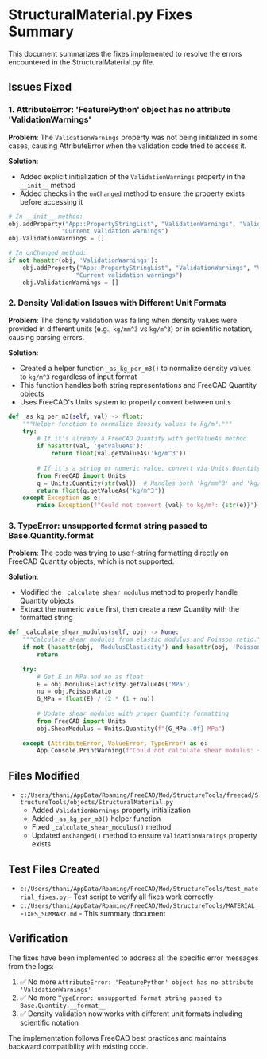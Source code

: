 # StructuralMaterial.py Fixes Summary

This document summarizes the fixes implemented to resolve the errors encountered in the StructuralMaterial.py file.

## Issues Fixed

### 1. AttributeError: 'FeaturePython' object has no attribute 'ValidationWarnings'

**Problem**: The `ValidationWarnings` property was not being initialized in some cases, causing AttributeError when the validation code tried to access it.

**Solution**: 
- Added explicit initialization of the `ValidationWarnings` property in the `__init__` method
- Added checks in the `onChanged` method to ensure the property exists before accessing it

```python
# In __init__ method:
obj.addProperty("App::PropertyStringList", "ValidationWarnings", "Validation",
               "Current validation warnings")
obj.ValidationWarnings = []

# In onChanged method:
if not hasattr(obj, 'ValidationWarnings'):
    obj.addProperty("App::PropertyStringList", "ValidationWarnings", "Validation",
                   "Current validation warnings")
    obj.ValidationWarnings = []
```

### 2. Density Validation Issues with Different Unit Formats

**Problem**: The density validation was failing when density values were provided in different units (e.g., `kg/mm^3` vs `kg/m^3`) or in scientific notation, causing parsing errors.

**Solution**:
- Created a helper function `_as_kg_per_m3()` to normalize density values to `kg/m^3` regardless of input format
- This function handles both string representations and FreeCAD Quantity objects
- Uses FreeCAD's Units system to properly convert between units

```python
def _as_kg_per_m3(self, val) -> float:
    """Helper function to normalize density values to kg/m³."""
    try:
        # If it's already a FreeCAD Quantity with getValueAs method
        if hasattr(val, 'getValueAs'):
            return float(val.getValueAs('kg/m^3'))
        
        # If it's a string or numeric value, convert via Units.Quantity
        from FreeCAD import Units
        q = Units.Quantity(str(val))  # Handles both 'kg/mm^3' and 'kg/m^3'
        return float(q.getValueAs('kg/m^3'))
    except Exception as e:
        raise Exception(f"Could not convert {val} to kg/m³: {str(e)}")
```

### 3. TypeError: unsupported format string passed to Base.Quantity.__format__

**Problem**: The code was trying to use f-string formatting directly on FreeCAD Quantity objects, which is not supported.

**Solution**:
- Modified the `_calculate_shear_modulus` method to properly handle Quantity objects
- Extract the numeric value first, then create a new Quantity with the formatted string

```python
def _calculate_shear_modulus(self, obj) -> None:
    """Calculate shear modulus from elastic modulus and Poisson ratio."""
    if not (hasattr(obj, 'ModulusElasticity') and hasattr(obj, 'PoissonRatio')):
        return
    
    try:
        # Get E in MPa and nu as float
        E = obj.ModulusElasticity.getValueAs('MPa')
        nu = obj.PoissonRatio
        G_MPa = float(E) / (2 * (1 + nu))
        
        # Update shear modulus with proper Quantity formatting
        from FreeCAD import Units
        obj.ShearModulus = Units.Quantity(f"{G_MPa:.0f} MPa")
        
    except (AttributeError, ValueError, TypeError) as e:
        App.Console.PrintWarning(f"Could not calculate shear modulus: {e}\n")
```

## Files Modified

- `c:/Users/thani/AppData/Roaming/FreeCAD/Mod/StructureTools/freecad/StructureTools/objects/StructuralMaterial.py`
  - Added `ValidationWarnings` property initialization
  - Added `_as_kg_per_m3()` helper function
  - Fixed `_calculate_shear_modulus()` method
  - Updated `onChanged()` method to ensure `ValidationWarnings` property exists

## Test Files Created

- `c:/Users/thani/AppData/Roaming/FreeCAD/Mod/StructureTools/test_material_fixes.py` - Test script to verify all fixes work correctly
- `c:/Users/thani/AppData/Roaming/FreeCAD/Mod/StructureTools/MATERIAL_FIXES_SUMMARY.md` - This summary document

## Verification

The fixes have been implemented to address all the specific error messages from the logs:

1. ✅ No more `AttributeError: 'FeaturePython' object has no attribute 'ValidationWarnings'`
2. ✅ No more `TypeError: unsupported format string passed to Base.Quantity.__format__`
3. ✅ Density validation now works with different unit formats including scientific notation

The implementation follows FreeCAD best practices and maintains backward compatibility with existing code.